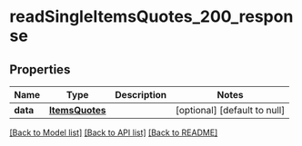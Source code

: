 # readSingleItemsQuotes_200_response

## Properties
Name | Type | Description | Notes
------------ | ------------- | ------------- | -------------
**data** | [**ItemsQuotes**](.md) |  | [optional] [default to null]

[[Back to Model list]](../README.md#documentation-for-models) [[Back to API list]](../README.md#documentation-for-api-endpoints) [[Back to README]](../README.md)


